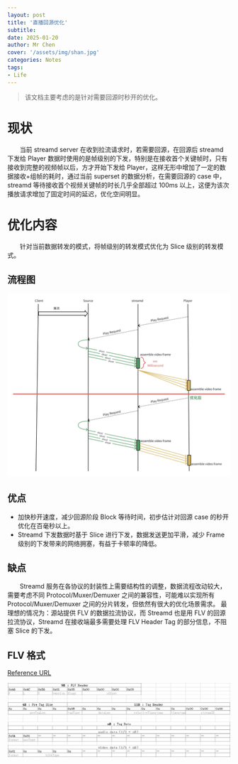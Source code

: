 ```yaml
---
layout: post
title: '直播回源优化'
subtitle: 
date: 2025-01-20
author: Mr Chen
cover: '/assets/img/shan.jpg'
categories: Notes
tags: 
- Life
---
```


> 该文档主要考虑的是针对需要回源时秒开的优化。

# 现状

&emsp;&emsp;当前 streamd server 在收到拉流请求时，若需要回源，在回源后 streamd 下发给 Player 数据时使用的是帧级别的下发，特别是在接收首个关键帧时，只有接收到完整的视频帧以后，方才开始下发给 Player，这样无形中增加了一定的数据接收+组帧的耗时，通过当前 superset 的数据分析，在需要回源的 case 中， streamd 等待接收首个视频关键帧的时长几乎全部超过 100ms 以上，这便为该次播放请求增加了固定时间的延迟，优化空间明显。

# 优化内容

&emsp;&emsp;针对当前数据转发的模式，将帧级别的转发模式优化为 Slice 级别的转发模式。

## 流程图

![数据转发流程图](/assets/img/blog/streamd-optimize.png)


## 优点

- 加快秒开速度，减少回源阶段 Block 等待时间，初步估计对回源 case 的秒开优化在百毫秒以上。
- Streamd 下发数据时基于 Slice 进行下发，数据发送更加平滑，减少 Frame 级别的下发带来的网络拥塞，有益于卡顿率的降低。

## 缺点

&emsp;&emsp;Streamd 服务在各协议的封装性上需要结构性的调整，数据流程改动较大，需要考虑不同 Protocol/Muxer/Demuxer 之间的兼容性，可能难以实现所有 Protocol/Muxer/Demuxer 之间的分片转发，但依然有很大的优化场景需求。
最理想的情况为：源站提供 FLV 的数据拉流协议，而 Streamd 也是用 FLV 的回源拉流协议，Streamd 在接收端最多需要处理 FLV Header Tag 的部分信息，不阻塞 Slice 的下发。

## FLV 格式

[Reference URL](https://blog.ibaoger.com/2017/06/04/flv-file-format/)


![FLV format](/assets/img/blog/flv-format.png)
